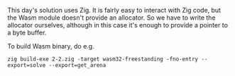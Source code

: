This day's solution uses Zig. It is fairly easy to interact with Zig code, but the Wasm module doesn't provide an allocator. So we have to write the allocator ourselves, although in this case it's enough to provide a pointer to a byte buffer.

To build Wasm binary, do e.g.

```
zig build-exe 2-2.zig -target wasm32-freestanding -fno-entry --export=solve --export=get_arena
```